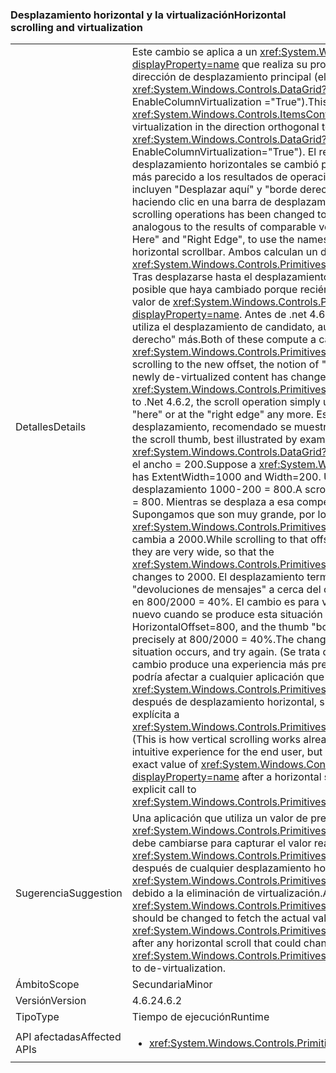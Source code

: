 ### <a name="horizontal-scrolling-and-virtualization"></a><span data-ttu-id="9cede-101">Desplazamiento horizontal y la virtualización</span><span class="sxs-lookup"><span data-stu-id="9cede-101">Horizontal scrolling and virtualization</span></span>

|   |   |
|---|---|
|<span data-ttu-id="9cede-102">Detalles</span><span class="sxs-lookup"><span data-stu-id="9cede-102">Details</span></span>|<span data-ttu-id="9cede-103">Este cambio se aplica a un <xref:System.Windows.Controls.ItemsControl?displayProperty=name> que realiza su propia virtualización en la dirección ortogonal a la dirección de desplazamiento principal (el ejemplo director es <xref:System.Windows.Controls.DataGrid?displayProperty=name> con EnableColumnVirtualization =&quot;True&quot;).</span><span class="sxs-lookup"><span data-stu-id="9cede-103">This change applies to an <xref:System.Windows.Controls.ItemsControl?displayProperty=name> that does its own virtualization in the direction orthogonal to the main scrolling direction (the chief example is <xref:System.Windows.Controls.DataGrid?displayProperty=name> with EnableColumnVirtualization=&quot;True&quot;).</span></span>  <span data-ttu-id="9cede-104">El resultado de determinadas operaciones de desplazamiento horizontales se cambió para generar los resultados que son más intuitiva y más parecido a los resultados de operaciones verticales comparables. Las operaciones incluyen &quot;Desplazar aquí&quot; y &quot;borde derecho&quot;para usar los nombres en el menú que se obtiene haciendo clic en una barra de desplazamiento horizontal.</span><span class="sxs-lookup"><span data-stu-id="9cede-104">The outcome of certain horizontal scrolling operations has been changed to produce results that are more intuitive and more analogous to the results of comparable vertical operations.The operations include &quot;Scroll Here&quot; and &quot;Right Edge&quot;, to use the names from the menu obtained by right-clicking a horizontal scrollbar.</span></span>  <span data-ttu-id="9cede-105">Ambos calculan un desplazamiento de candidato y llaman a <xref:System.Windows.Controls.Primitives.IScrollInfo.SetHorizontalOffset(System.Double)>. Tras desplazarse hasta el desplazamiento nuevo, la noción de &quot;aquí&quot; o &quot;borde derecho&quot; posible que haya cambiado porque recién virtualizado anula su contenido ha cambiado el valor de <xref:System.Windows.Controls.Primitives.IScrollInfo.ExtentWidth?displayProperty=name>. Antes de .net 4.6.2, la operación de desplazamiento simplemente utiliza el desplazamiento de candidato, aunque puede que no sea &quot;aquí&quot; o en la &quot;borde derecho&quot; más.</span><span class="sxs-lookup"><span data-stu-id="9cede-105">Both of these compute a candidate offset and call <xref:System.Windows.Controls.Primitives.IScrollInfo.SetHorizontalOffset(System.Double)>.After scrolling to the new offset, the notion of &quot;here&quot; or &quot;right edge&quot; may have changed because newly de-virtualized content has changed the value of <xref:System.Windows.Controls.Primitives.IScrollInfo.ExtentWidth?displayProperty=name>.Prior to .Net 4.6.2, the scroll operation simply uses the candidate offset, even though it may not be &quot;here&quot; or at the &quot;right edge&quot; any more.</span></span>  <span data-ttu-id="9cede-106">Esto produce efectos como &quot;rebote&quot; el indicador de desplazamiento, recomendado se muestra en el ejemplo.</span><span class="sxs-lookup"><span data-stu-id="9cede-106">This results in effects like &quot;bouncing&quot; the scroll thumb, best illustrated by example.</span></span> <span data-ttu-id="9cede-107">Suponga que un <xref:System.Windows.Controls.DataGrid?displayProperty=name> tiene ExtentWidth = 1000 y el ancho = 200.</span><span class="sxs-lookup"><span data-stu-id="9cede-107">Suppose a <xref:System.Windows.Controls.DataGrid?displayProperty=name> has ExtentWidth=1000 and Width=200.</span></span>  <span data-ttu-id="9cede-108">Un desplazamiento a &quot;borde derecho&quot; candidato usa desplazamiento 1000-200 = 800.</span><span class="sxs-lookup"><span data-stu-id="9cede-108">A scroll to &quot;Right Edge&quot; uses candidate offset 1000 - 200 = 800.</span></span>  <span data-ttu-id="9cede-109">Mientras se desplaza a esa compensación, las nuevas columnas son de-virtualizados; Supongamos que son muy grande, por lo que el <xref:System.Windows.Controls.Primitives.IScrollInfo.ExtentWidth?displayProperty=name> cambia a 2000.</span><span class="sxs-lookup"><span data-stu-id="9cede-109">While scrolling to that offset, new columns are de- virtualized; let's suppose they are very wide, so that the <xref:System.Windows.Controls.Primitives.IScrollInfo.ExtentWidth?displayProperty=name> changes to 2000.</span></span>  <span data-ttu-id="9cede-110">El desplazamiento termina con HorizontalOffset = 800 y control &quot;devoluciones de mensajes&quot; a cerca del centro de la barra de desplazamiento - precisamente en 800/2000 = 40%. El cambio es para volver a calcular un desplazamiento de candidato nuevo cuando se produce esta situación y vuelva a intentarlo.</span><span class="sxs-lookup"><span data-stu-id="9cede-110">The scroll ends with HorizontalOffset=800, and the thumb &quot;bounces&quot; back to near the middle of the scrollbar - precisely at 800/2000 = 40%.The change is to recompute a new candidate offset when this situation occurs, and try again.</span></span> <span data-ttu-id="9cede-111">(Se trata de desplazamiento vertical cómo ya funciona.) El cambio produce una experiencia más predecible e intuitiva para el usuario final, pero también podría afectar a cualquier aplicación que depende el valor exacto de <xref:System.Windows.Controls.Primitives.IScrollInfo.HorizontalOffset?displayProperty=name> después de desplazamiento horizontal, si invoca el usuario final o cuando una llamada explícita a <xref:System.Windows.Controls.Primitives.IScrollInfo.SetHorizontalOffset(System.Double)>.</span><span class="sxs-lookup"><span data-stu-id="9cede-111">(This is how vertical scrolling works already.)The change produces a more predictable and intuitive experience for the end user, but it could also affect any app that depends on the exact value of <xref:System.Windows.Controls.Primitives.IScrollInfo.HorizontalOffset?displayProperty=name> after a horizontal scroll, whether invoked by the end user or by an explicit call to <xref:System.Windows.Controls.Primitives.IScrollInfo.SetHorizontalOffset(System.Double)>.</span></span>|
|<span data-ttu-id="9cede-112">Sugerencia</span><span class="sxs-lookup"><span data-stu-id="9cede-112">Suggestion</span></span>|<span data-ttu-id="9cede-113">Una aplicación que utiliza un valor de predicción para <xref:System.Windows.Controls.Primitives.IScrollInfo.HorizontalOffset?displayProperty=name> debe cambiarse para capturar el valor real (y el valor de <xref:System.Windows.Controls.Primitives.IScrollInfo.ExtentWidth?displayProperty=name>) después de cualquier desplazamiento horizontal que podría cambiar <xref:System.Windows.Controls.Primitives.IScrollInfo.ExtentWidth?displayProperty=name> debido a la eliminación de virtualización.</span><span class="sxs-lookup"><span data-stu-id="9cede-113">An app that uses a predicted value for <xref:System.Windows.Controls.Primitives.IScrollInfo.HorizontalOffset?displayProperty=name> should be changed to fetch the actual value (and the value of <xref:System.Windows.Controls.Primitives.IScrollInfo.ExtentWidth?displayProperty=name>) after any horizontal scroll that could change <xref:System.Windows.Controls.Primitives.IScrollInfo.ExtentWidth?displayProperty=name> due to de-virtualization.</span></span>|
|<span data-ttu-id="9cede-114">Ámbito</span><span class="sxs-lookup"><span data-stu-id="9cede-114">Scope</span></span>|<span data-ttu-id="9cede-115">Secundaria</span><span class="sxs-lookup"><span data-stu-id="9cede-115">Minor</span></span>|
|<span data-ttu-id="9cede-116">Versión</span><span class="sxs-lookup"><span data-stu-id="9cede-116">Version</span></span>|<span data-ttu-id="9cede-117">4.6.2</span><span class="sxs-lookup"><span data-stu-id="9cede-117">4.6.2</span></span>|
|<span data-ttu-id="9cede-118">Tipo</span><span class="sxs-lookup"><span data-stu-id="9cede-118">Type</span></span>|<span data-ttu-id="9cede-119">Tiempo de ejecución</span><span class="sxs-lookup"><span data-stu-id="9cede-119">Runtime</span></span>|
|<span data-ttu-id="9cede-120">API afectadas</span><span class="sxs-lookup"><span data-stu-id="9cede-120">Affected APIs</span></span>|<ul><li><xref:System.Windows.Controls.Primitives.IScrollInfo?displayProperty=nameWithType></li></ul>|

